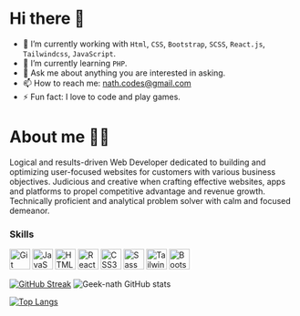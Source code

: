 # Hi there 👋

- 🔭 I’m currently working with `Html`, `CSS`, `Bootstrap`, `SCSS`, `React.js`, `Tailwindcss`, `JavaScript`.
- 🌱 I’m currently learning `PHP`.
- 💬 Ask me about anything you are interested in asking.
- 📫 How to reach me: nath.codes@gmail.com
- ⚡ Fun fact: I love to code and play games.

# About me 👩‍💻

Logical and results-driven Web Developer dedicated to building and optimizing user-focused websites for customers with various business objectives. Judicious and creative when crafting effective websites, apps and platforms to propel competitive advantage and revenue growth. Technically proficient and analytical problem solver with calm and focused demeanor.

### Skills

<p align="left">
<a href="https://git-scm.com/" target="_blank" rel="noreferrer"><img src="https://raw.githubusercontent.com/danielcranney/readme-generator/main/public/icons/skills/git-colored.svg" width="36" height="36" alt="Git" /></a>
<a href="https://developer.mozilla.org/en-US/docs/Web/JavaScript" target="_blank" rel="noreferrer"><img src="https://raw.githubusercontent.com/danielcranney/readme-generator/main/public/icons/skills/javascript-colored.svg" width="36" height="36" alt="JavaScript" /></a>
<a href="https://developer.mozilla.org/en-US/docs/Glossary/HTML5" target="_blank" rel="noreferrer"><img src="https://raw.githubusercontent.com/danielcranney/readme-generator/main/public/icons/skills/html5-colored.svg" width="36" height="36" alt="HTML5" /></a>
<a href="https://reactjs.org/" target="_blank" rel="noreferrer"><img src="https://raw.githubusercontent.com/danielcranney/readme-generator/main/public/icons/skills/react-colored.svg" width="36" height="36" alt="React" /></a>
<a href="https://www.w3.org/TR/CSS/#css" target="_blank" rel="noreferrer"><img src="https://raw.githubusercontent.com/danielcranney/readme-generator/main/public/icons/skills/css3-colored.svg" width="36" height="36" alt="CSS3" /></a>
<a href="https://sass-lang.com/" target="_blank" rel="noreferrer"><img src="https://raw.githubusercontent.com/danielcranney/readme-generator/main/public/icons/skills/sass-colored.svg" width="36" height="36" alt="Sass" /></a>
<a href="https://tailwindcss.com/" target="_blank" rel="noreferrer"><img src="https://raw.githubusercontent.com/danielcranney/readme-generator/main/public/icons/skills/tailwindcss-colored.svg" width="36" height="36" alt="TailwindCSS" /></a>
<a href="https://getbootstrap.com/" target="_blank" rel="noreferrer"><img src="https://raw.githubusercontent.com/danielcranney/readme-generator/main/public/icons/skills/bootstrap-colored.svg" width="36" height="36" alt="Bootstrap" /></a>

</p>

[![GitHub Streak](https://github-readme-streak-stats.herokuapp.com/?user=geek-nath&theme=algolia)](https://git.io/streak-stats)
![Geek-nath GitHub stats](https://github-readme-stats.vercel.app/api?username=geek-nath&show_icons=true&theme=algolia&count_private=true&line_height=30&hide=prs,issues,contributed,&include_all_commits=true)

[![Top Langs](https://github-readme-stats.vercel.app/api/top-langs/?username=geek-nath&hide=pug,handlebars,ejs&theme=algolia&langs_count=10&layout=compact)](https://github.com/geek-nath/github-readme-stats)
